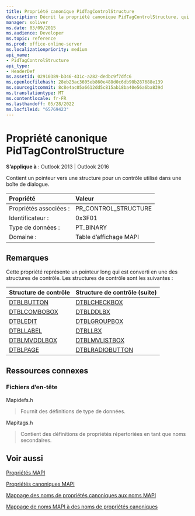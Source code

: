 ```yaml
---
title: Propriété canonique PidTagControlStructure
description: Décrit la propriété canonique PidTagControlStructure, qui contient un pointeur vers une structure pour un contrôle utilisé dans une boîte de dialogue.
manager: soliver
ms.date: 03/09/2015
ms.audience: Developer
ms.topic: reference
ms.prod: office-online-server
ms.localizationpriority: medium
api_name:
- PidTagControlStructure
api_type:
- HeaderDef
ms.assetid: 02910389-b346-431c-a282-dedbc9f7dfc6
ms.openlocfilehash: 28eb23ac3605eb860e488d0c6db90b287688e139
ms.sourcegitcommit: 8c8e4ac05a6612dd5c815ab18ba40e56a6ba839d
ms.translationtype: MT
ms.contentlocale: fr-FR
ms.lasthandoff: 05/28/2022
ms.locfileid: "65769423"
---
```

# <a name="pidtagcontrolstructure-canonical-property"></a>Propriété canonique PidTagControlStructure

  
  
**S’applique à** : Outlook 2013 | Outlook 2016 
  
Contient un pointeur vers une structure pour un contrôle utilisé dans une boîte de dialogue. 
  
|Propriété|Valeur|
|:-----|:-----|
|Propriétés associées :  <br/> |PR_CONTROL_STRUCTURE  <br/> |
|Identificateur :  <br/> |0x3F01  <br/> |
|Type de données :  <br/> |PT_BINARY  <br/> |
|Domaine :  <br/> |Table d’affichage MAPI  <br/> |
   
## <a name="remarks"></a>Remarques

Cette propriété représente un pointeur long qui est converti en une des structures de contrôle. Les structures de contrôle sont les suivantes :
  
|Structure de contrôle|Structure de contrôle (suite)|
|:-----|:-----|
|[DTBLBUTTON](dtblbutton.md) <br/> |[DTBLCHECKBOX](dtblcheckbox.md) <br/> |
|[DTBLCOMBOBOX](dtblcombobox.md) <br/> |[DTBLDDLBX](dtblddlbx.md) <br/> |
|[DTBLEDIT](dtbledit.md) <br/> |[DTBLGROUPBOX](dtblgroupbox.md) <br/> |
|[DTBLLABEL](dtbllabel.md) <br/> |[DTBLLBX](dtbllbx.md) <br/> |
|[DTBLMVDDLBOX](dtblmvddlbox.md) <br/> |[DTBLMVLISTBOX](dtblmvlistbox.md) <br/> |
|[DTBLPAGE](dtblpage.md) <br/> |[DTBLRADIOBUTTON](dtblradiobutton.md) <br/> |
   
## <a name="related-resources"></a>Ressources connexes

### <a name="header-files"></a>Fichiers d’en-tête

Mapidefs.h
  
> Fournit des définitions de type de données.
    
Mapitags.h
  
> Contient des définitions de propriétés répertoriées en tant que noms secondaires.
    
## <a name="see-also"></a>Voir aussi



[Propriétés MAPI](mapi-properties.md)
  
[Propriétés canoniques MAPI](mapi-canonical-properties.md)
  
[Mappage des noms de propriétés canoniques aux noms MAPI](mapping-canonical-property-names-to-mapi-names.md)
  
[Mappage de noms MAPI à des noms de propriétés canoniques](mapping-mapi-names-to-canonical-property-names.md)


